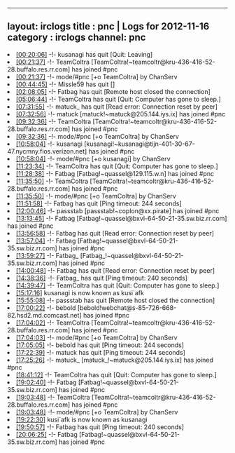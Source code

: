 
---
layout: irclogs
title : pnc | Logs for 2012-11-16
category : irclogs
channel: pnc
---
<li class="logitem"><a href="#00:20:06" name="00:20:06" class="time">[00:20:06]</a> -!- <span class="quit">kusanagi</span> has quit [Quit: Leaving] </li>
<li class="logitem"><a href="#00:21:37" name="00:21:37" class="time">[00:21:37]</a> -!- <span class="join">TeamColtra</span> [TeamColtra!~teamcoltr@kru-436-416-52-28.buffalo.res.rr.com] has joined #pnc </li>
<li class="logitem"><a href="#00:21:37" name="00:21:37" class="time">[00:21:37]</a> -!- mode/<span class="mode">#pnc</span> [+o TeamColtra] by ChanServ </li>
<li class="logitem"><a href="#00:44:45" name="00:44:45" class="time">[00:44:45]</a> -!- <span class="quit">Missle59</span> has quit [] </li>
<li class="logitem"><a href="#02:08:05" name="02:08:05" class="time">[02:08:05]</a> -!- <span class="quit">Fatbag</span> has quit [Remote host closed the connection] </li>
<li class="logitem"><a href="#05:06:44" name="05:06:44" class="time">[05:06:44]</a> -!- <span class="quit">TeamColtra</span> has quit [Quit: Computer has gone to sleep.] </li>
<li class="logitem"><a href="#07:31:55" name="07:31:55" class="time">[07:31:55]</a> -!- <span class="quit">matuck_</span> has quit [Read error: Connection reset by peer] </li>
<li class="logitem"><a href="#07:32:56" name="07:32:56" class="time">[07:32:56]</a> -!- <span class="join">matuck</span> [matuck!~matuck@205.144.iys.ix] has joined #pnc </li>
<li class="logitem"><a href="#09:32:36" name="09:32:36" class="time">[09:32:36]</a> -!- <span class="join">TeamColtra</span> [TeamColtra!~teamcoltr@kru-436-416-52-28.buffalo.res.rr.com] has joined #pnc </li>
<li class="logitem"><a href="#09:32:36" name="09:32:36" class="time">[09:32:36]</a> -!- mode/<span class="mode">#pnc</span> [+o TeamColtra] by ChanServ </li>
<li class="logitem"><a href="#10:58:04" name="10:58:04" class="time">[10:58:04]</a> -!- <span class="join">kusanagi</span> [kusanagi!~kusanagi@tijn-401-30-67-47.nycmny.fios.verizon.net] has joined #pnc </li>
<li class="logitem"><a href="#10:58:04" name="10:58:04" class="time">[10:58:04]</a> -!- mode/<span class="mode">#pnc</span> [+o kusanagi] by ChanServ </li>
<li class="logitem"><a href="#11:23:34" name="11:23:34" class="time">[11:23:34]</a> -!- <span class="quit">TeamColtra</span> has quit [Quit: Computer has gone to sleep.] </li>
<li class="logitem"><a href="#11:28:38" name="11:28:38" class="time">[11:28:38]</a> -!- <span class="join">Fatbag</span> [Fatbag!~quassel@129.115.w.n] has joined #pnc </li>
<li class="logitem"><a href="#11:35:50" name="11:35:50" class="time">[11:35:50]</a> -!- <span class="join">TeamColtra</span> [TeamColtra!~teamcoltr@kru-436-416-52-28.buffalo.res.rr.com] has joined #pnc </li>
<li class="logitem"><a href="#11:35:50" name="11:35:50" class="time">[11:35:50]</a> -!- mode/<span class="mode">#pnc</span> [+o TeamColtra] by ChanServ </li>
<li class="logitem"><a href="#11:51:58" name="11:51:58" class="time">[11:51:58]</a> -!- <span class="quit">Fatbag</span> has quit [Ping timeout: 244 seconds] </li>
<li class="logitem"><a href="#12:00:46" name="12:00:46" class="time">[12:00:46]</a> -!- <span class="join">passstab</span> [passstab!~coplon@xx.pirate] has joined #pnc </li>
<li class="logitem"><a href="#13:13:45" name="13:13:45" class="time">[13:13:45]</a> -!- <span class="join">Fatbag</span> [Fatbag!~quassel@bxvl-64-50-21-35.sw.biz.rr.com] has joined #pnc </li>
<li class="logitem"><a href="#13:56:58" name="13:56:58" class="time">[13:56:58]</a> -!- <span class="quit">Fatbag</span> has quit [Read error: Connection reset by peer] </li>
<li class="logitem"><a href="#13:57:04" name="13:57:04" class="time">[13:57:04]</a> -!- <span class="join">Fatbag</span> [Fatbag!~quassel@bxvl-64-50-21-35.sw.biz.rr.com] has joined #pnc </li>
<li class="logitem"><a href="#13:59:27" name="13:59:27" class="time">[13:59:27]</a> -!- <span class="join">Fatbag_</span> [Fatbag_!~quassel@bxvl-64-50-21-35.sw.biz.rr.com] has joined #pnc </li>
<li class="logitem"><a href="#14:00:48" name="14:00:48" class="time">[14:00:48]</a> -!- <span class="quit">Fatbag</span> has quit [Read error: Connection reset by peer] </li>
<li class="logitem"><a href="#14:38:36" name="14:38:36" class="time">[14:38:36]</a> -!- <span class="quit">Fatbag_</span> has quit [Ping timeout: 240 seconds] </li>
<li class="logitem"><a href="#14:39:47" name="14:39:47" class="time">[14:39:47]</a> -!- <span class="quit">TeamColtra</span> has quit [Quit: Computer has gone to sleep.] </li>
<li class="logitem"><a href="#15:17:16" name="15:17:16" class="time">[15:17:16]</a> <span class="nick">kusanagi</span> is now known as <span class="nick">kusi`afk</span> </li>
<li class="logitem"><a href="#15:55:08" name="15:55:08" class="time">[15:55:08]</a> -!- <span class="quit">passstab</span> has quit [Remote host closed the connection] </li>
<li class="logitem"><a href="#17:00:22" name="17:00:22" class="time">[17:00:22]</a> -!- <span class="join">bebold</span> [bebold!webchat@s-85-726-668-82.hsd2.md.comcast.net] has joined #pnc </li>
<li class="logitem"><a href="#17:04:02" name="17:04:02" class="time">[17:04:02]</a> -!- <span class="join">TeamColtra</span> [TeamColtra!~teamcoltr@kru-436-416-52-28.buffalo.res.rr.com] has joined #pnc </li>
<li class="logitem"><a href="#17:04:03" name="17:04:03" class="time">[17:04:03]</a> -!- mode/<span class="mode">#pnc</span> [+o TeamColtra] by ChanServ </li>
<li class="logitem"><a href="#17:05:05" name="17:05:05" class="time">[17:05:05]</a> -!- <span class="quit">bebold</span> has quit [Ping timeout: 244 seconds] </li>
<li class="logitem"><a href="#17:22:39" name="17:22:39" class="time">[17:22:39]</a> -!- <span class="quit">matuck</span> has quit [Ping timeout: 244 seconds] </li>
<li class="logitem"><a href="#17:25:26" name="17:25:26" class="time">[17:25:26]</a> -!- <span class="join">matuck_</span> [matuck_!~matuck@205.144.iys.ix] has joined #pnc </li>
<li class="logitem"><a href="#18:41:12" name="18:41:12" class="time">[18:41:12]</a> -!- <span class="quit">TeamColtra</span> has quit [Quit: Computer has gone to sleep.] </li>
<li class="logitem"><a href="#19:02:40" name="19:02:40" class="time">[19:02:40]</a> -!- <span class="join">Fatbag</span> [Fatbag!~quassel@bxvl-64-50-21-35.sw.biz.rr.com] has joined #pnc </li>
<li class="logitem"><a href="#19:03:48" name="19:03:48" class="time">[19:03:48]</a> -!- <span class="join">TeamColtra</span> [TeamColtra!~teamcoltr@kru-436-416-52-28.buffalo.res.rr.com] has joined #pnc </li>
<li class="logitem"><a href="#19:03:48" name="19:03:48" class="time">[19:03:48]</a> -!- mode/<span class="mode">#pnc</span> [+o TeamColtra] by ChanServ </li>
<li class="logitem"><a href="#19:22:30" name="19:22:30" class="time">[19:22:30]</a> <span class="nick">kusi`afk</span> is now known as <span class="nick">kusanagi</span> </li>
<li class="logitem"><a href="#19:50:57" name="19:50:57" class="time">[19:50:57]</a> -!- <span class="quit">Fatbag</span> has quit [Ping timeout: 240 seconds] </li>
<li class="logitem"><a href="#20:06:25" name="20:06:25" class="time">[20:06:25]</a> -!- <span class="join">Fatbag</span> [Fatbag!~quassel@bxvl-64-50-21-35.sw.biz.rr.com] has joined #pnc </li>


